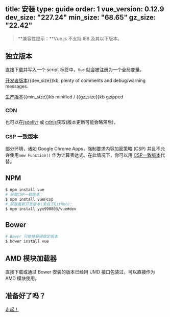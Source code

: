 title: 安装
type: guide
order: 1
vue_version: 0.12.9
dev_size: "227.24"
min_size: "68.65"
gz_size: "22.42"
---

> **兼容性提示：**Vue.js 不支持 IE8 及其以下版本。

## 独立版本

直接下载并写入一个 script 标签中，`Vue` 就会被注册为一个全局变量。

<div id="downloads">
<a class="button" href="https://raw.github.com/yyx990803/vue/{{vue_version}}/dist/vue.js" download>开发者版本</a><span class="light info">{{dev_size}}kb, plenty of comments and debug/warning messages.</span>

<a class="button" href="https://raw.github.com/yyx990803/vue/{{vue_version}}/dist/vue.min.js" download>生产版本</a><span class="light info">{{min_size}}kb minified / {{gz_size}}kb gzipped</span>
</div>

### CDN

也可以在[jsdelivr](//cdn.jsdelivr.net/vue/{{vue_version}}/vue.min.js) 或 [cdnjs](//cdnjs.cloudflare.com/ajax/libs/vue/{{vue_version}}/vue.min.js)获取(版本更新可能会略滞后)。

### CSP 一致版本

部分环境，诸如 Google Chrome Apps，强制要求内容加密策略 (CSP) 并且不允许使用`new Function()` 作为计算表达式。在此情况下，你可以用 [CSP一致版本](https://github.com/yyx990803/vue/tree/csp/dist)代替。

## NPM

``` bash
$ npm install vue
# 获取CSP一致版本：
$ npm install vue@csp
# 获取最新开发版本(来自于GitHub):
$ npm install yyx990803/vue#dev
```

## Bower

``` bash
# Bower 只能够获得稳定版本
$ bower install vue
```

## AMD 模块加载器

直接下载或通过 Bower 安装的版本已经用 UMD 接口包装过，可以直接作为 AMD 模块使用。

## 准备好了吗？

[走起！](../guide/)

